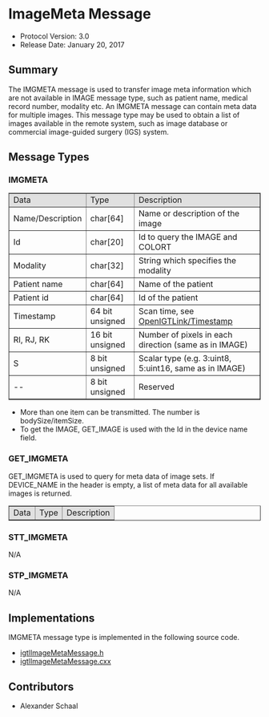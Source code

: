 
ImageMeta Message
=================

- Protocol Version: 3.0
- Release Date: January 20, 2017


## Summary

The IMGMETA message is used to transfer image meta information which are not available in IMAGE message type, such as patient name, medical record number, modality etc. An IMGMETA message can contain meta data for multiple images. This message type may be used to obtain a list of images available in the remote system, such as image database or commercial image-guided surgery (IGS) system.

## Message Types

### IMGMETA
<table border="1" cellpadding="5" cellspacing="0" align="center">
<tr>
<td style="background:#e0e0e0;"> Data
</td><td style="background:#e0e0e0;"> Type
</td><td style="background:#e0e0e0;"> Description
</td></tr>
<tr>
<td align="left"> Name/Description
</td><td align="left"> char[64]
</td><td align="left"> Name or description of the image
</td></tr>
<tr>
<td align="left"> Id
</td><td align="left"> char[20]
</td><td align="left"> Id to query the IMAGE and COLORT
</td></tr>
<tr>
<td align="left"> Modality
</td><td align="left"> char[32]
</td><td align="left"> String which specifies the modality
</td></tr>
<tr>
<td align="left"> Patient name
</td><td align="left"> char[64]
</td><td align="left"> Name of the patient
</td></tr>
<tr>
<td align="left"> Patient id
</td><td align="left"> char[64]
</td><td align="left"> Id of the patient
</td></tr>
<tr>
<td align="left"> Timestamp
</td><td align="left"> 64 bit unsigned
</td><td align="left"> Scan time, see <a href="/Wiki/index.php/OpenIGTLink/Timestamp" title="OpenIGTLink/Timestamp">OpenIGTLink/Timestamp</a>
</td></tr>
<tr>
<td align="left"> RI, RJ, RK
</td><td align="left"> 16 bit unsigned
</td><td align="left"> Number of pixels in each direction (same as in IMAGE)
</td></tr>
<tr>
<td align="left"> S
</td><td align="left"> 8 bit unsigned
</td><td align="left"> Scalar type (e.g. 3:uint8, 5:uint16, same as in IMAGE)
</td></tr>
<tr>
<td align="left"> --
</td><td align="left"> 8 bit unsigned
</td><td align="left"> Reserved
</td></tr>
</table>



* More than one item can be transmitted. The number is bodySize/itemSize.
* To get the IMAGE, GET_IMAGE is used with the Id in the device name field.



### GET_IMGMETA

GET_IMGMETA is used to query for meta data of image sets. If DEVICE_NAME in the header is empty, a list of meta data for all available images is returned.

<table border="1" cellpadding="5" cellspacing="0" align="center">
<tr>
<td style="background:#e0e0e0;"> Data
</td><td style="background:#e0e0e0;"> Type
</td><td style="background:#e0e0e0;"> Description
</td></tr>
</table>


### STT_IMGMETA

N/A

### STP_IMGMETA

N/A


## Implementations

IMGMETA message type is implemented in the following source code.

* [igtlImageMetaMessage.h](/Source/igtlImageMetaMessage.h)
* [igtlImageMetaMessage.cxx](/Source/igtlImageMetaMessage.cxx)

## Contributors

* Alexander Schaal


